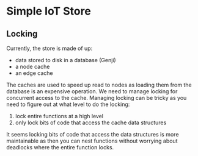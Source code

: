 # Simple IoT Store

## Locking

Currently, the store is made of up:

- data stored to disk in a database (Genji)
- a node cache
- an edge cache

The caches are used to speed up read to nodes as loading them from the database
is an expensive operation. We need to manage locking for concurrent access to
the cache. Managing locking can be tricky as you need to figure out at what
level to do the locking:

1. lock entire functions at a high level
1. only lock bits of code that access the cache data structures

It seems locking bits of code that access the data structures is more
maintainable as then you can nest functions without worrying about deadlocks
where the entire function locks.
